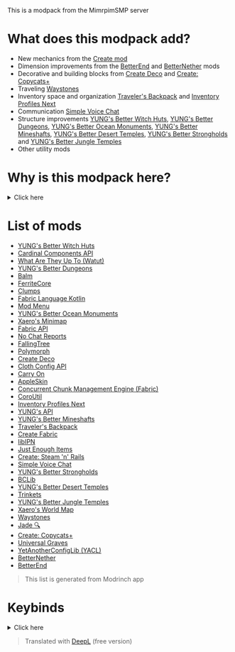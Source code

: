 This is a modpack from the MimrpimSMP server

# What does this modpack add?

- New mechanics from the [Create mod](https://modrinth.com/mod/create-fabric)
- Dimension improvements from the [BetterEnd](https://modrinth.com/mod/betterend) and [BetterNether](https://modrinth.com/mod/betternether) mods
- Decorative and building blocks from [Create Deco](https://modrinth.com/mod/create-deco) and [Create: Copycats+](https://modrinth.com/mod/copycats)
- Traveling [Waystones](https://modrinth.com/mod/waystones)
- Inventory space and organization [Traveler's Backpack](https://modrinth.com/mod/travelersbackpack) and [Inventory Profiles Next](https://modrinth.com/mod/inventory-profiles-next)
- Communication [Simple Voice Chat](https://modrinth.com/mod/simple-voice-chat)
- Structure improvements [YUNG's Better Witch Huts](https://modrinth.com/mod/yungs-better-witch-huts), [YUNG's Better Dungeons](https://modrinth.com/mod/yungs-better-dungeons), [YUNG's Better Ocean Monuments](https://modrinth.com/mod/yungs-better-ocean-monuments), [YUNG's Better Mineshafts](https://modrinth.com/mod/yungs-better-mineshafts), [YUNG's Better Desert Temples](https://modrinth.com/mod/yungs-better-desert-temples), [YUNG's Better Strongholds](https://modrinth.com/mod/yungs-better-strongholds) and [YUNG's Better Jungle Temples](https://modrinth.com/mod/yungs-better-jungle-temples)
- Other utility mods

# Why is this modpack here?


<details>
<summary>Click here</summary>

My friends and I love playing Minecraft. So one day I said to myself that we could create a server again and play. But since I just got a Raspberry Pi (a computer that fits in your hand but can handle 10 fabric modifications 1.20.1 server and website at the same time) so we won't pay for hosting, or Aternos, and it won't run on my PC that has Minecraft as a PowerPoint presentation and that we'll try it out and that the server might later be open to the public...

</details>


# List of mods

- [YUNG's Better Witch Huts](https://modrinth.com/mod/yungs-better-witch-huts)
- [Cardinal Components API](https://modrinth.com/mod/cardinal-components-api)
- [What Are They Up To (Watut)](https://modrinth.com/mod/what-are-they-up-to)
- [YUNG's Better Dungeons](https://modrinth.com/mod/yungs-better-dungeons)
- [Balm](https://modrinth.com/mod/balm)
- [FerriteCore](https://modrinth.com/mod/ferrite-core)
- [Clumps](https://modrinth.com/mod/clumps)
- [Fabric Language Kotlin](https://modrinth.com/mod/fabric-language-kotlin)
- [Mod Menu](https://modrinth.com/mod/modmenu)
- [YUNG's Better Ocean Monuments](https://modrinth.com/mod/yungs-better-ocean-monuments)
- [Xaero's Minimap](https://modrinth.com/mod/xaeros-minimap)
- [Fabric API](https://modrinth.com/mod/fabric-api)
- [No Chat Reports](https://modrinth.com/mod/no-chat-reports)
- [FallingTree](https://modrinth.com/mod/fallingtree)
- [Polymorph](https://modrinth.com/mod/polymorph)
- [Create Deco](https://modrinth.com/mod/create-deco)
- [Cloth Config API](https://modrinth.com/mod/cloth-config)
- [Carry On](https://modrinth.com/mod/carry-on)
- [AppleSkin](https://modrinth.com/mod/appleskin)
- [Concurrent Chunk Management Engine (Fabric)](https://modrinth.com/mod/c2me-fabric)
- [CoroUtil](https://modrinth.com/mod/coroutil)
- [Inventory Profiles Next](https://modrinth.com/mod/inventory-profiles-next)
- [YUNG's API](https://modrinth.com/mod/yungs-api)
- [YUNG's Better Mineshafts](https://modrinth.com/mod/yungs-better-mineshafts)
- [Traveler's Backpack](https://modrinth.com/mod/travelersbackpack)
- [Create Fabric](https://modrinth.com/mod/create-fabric)
- [libIPN](https://modrinth.com/mod/libipn)
- [Just Enough Items](https://modrinth.com/mod/jei)
- [Create: Steam 'n' Rails](https://modrinth.com/mod/create-steam-n-rails)
- [Simple Voice Chat](https://modrinth.com/mod/simple-voice-chat)
- [YUNG's Better Strongholds](https://modrinth.com/mod/yungs-better-strongholds)
- [BCLib](https://modrinth.com/mod/bclib)
- [YUNG's Better Desert Temples](https://modrinth.com/mod/yungs-better-desert-temples)
- [Trinkets](https://modrinth.com/mod/trinkets)
- [YUNG's Better Jungle Temples](https://modrinth.com/mod/yungs-better-jungle-temples)
- [Xaero's World Map](https://modrinth.com/mod/xaeros-world-map)
- [Waystones](https://modrinth.com/mod/waystones)
- [Jade 🔍](https://modrinth.com/mod/jade)
- [Create: Copycats+](https://modrinth.com/mod/copycats)
- [Universal Graves](https://modrinth.com/mod/universal-graves)
- [YetAnotherConfigLib (YACL)](https://modrinth.com/mod/yacl)
- [BetterNether](https://modrinth.com/mod/betternether)
- [BetterEnd](https://modrinth.com/mod/betterend)

> This list is generated from Modrinch app
# Keybinds

<details>
<summary>Click here</summary>
Carry On <br>
 <br>
Carry on = shift+right click <br>
 <br>
JEI <br>
   <br>
Add/Remove Bookmark = A <br>
Show recepie = R/Left click <br>
Show uses = U/Right click <br>
 <br>
Traveler's Backpack <br>
   <br>
Open = B <br>
Swap tool/Change hose mode = Y <br>
Toggle hose tank = C <br>
 <br>
Voicechat <br>
   <br>
Disable = N <br>
Mute microphone = X <br>
Open menu = V <br>
<br>
Xaero's World Map <br>
<br>
Open = M <br>
 <br>

</details>


> Translated with [DeepL](deepl.com) (free version)

